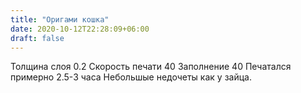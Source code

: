 ```yaml
---
title: "Оригами кошка"
date: 2020-10-12T22:28:09+06:00
draft: false
---
```


Толщина слоя 0.2
Скорость печати 40
Заполнение 40
Печатался примерно 2.5-3 часа
Небольшые недочеты как у зайца.